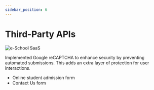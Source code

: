 ```yaml
---
sidebar_position: 6
---
```


# Third-Party APIs

![e-School SaaS](../../static/images/schooladmin/third-party-apis.png)

Implemented Google reCAPTCHA to enhance security by preventing automated submissions. This adds an extra layer of protection for user interactions.

- Online student admission form
- Contact Us form 